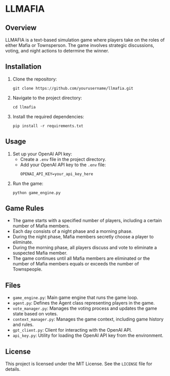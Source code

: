 # LLMAFIA

## Overview
LLMAFIA is a text-based simulation game where players take on the roles of either Mafia or Townsperson. The game involves strategic discussions, voting, and night actions to determine the winner.

## Installation
1. Clone the repository:
   ```
   git clone https://github.com/yourusername/llmafia.git
   ```
2. Navigate to the project directory:
   ```
   cd llmafia
   ```
3. Install the required dependencies:
   ```
   pip install -r requirements.txt
   ```

## Usage
1. Set up your OpenAI API key:
   - Create a `.env` file in the project directory.
   - Add your OpenAI API key to the `.env` file:
     ```
     OPENAI_API_KEY=your_api_key_here
     ```
2. Run the game:
   ```
   python game_engine.py
   ```

## Game Rules
- The game starts with a specified number of players, including a certain number of Mafia members.
- Each day consists of a night phase and a morning phase.
- During the night phase, Mafia members secretly choose a player to eliminate.
- During the morning phase, all players discuss and vote to eliminate a suspected Mafia member.
- The game continues until all Mafia members are eliminated or the number of Mafia members equals or exceeds the number of Townspeople.

## Files
- `game_engine.py`: Main game engine that runs the game loop.
- `agent.py`: Defines the Agent class representing players in the game.
- `vote_manager.py`: Manages the voting process and updates the game state based on votes.
- `context_manager.py`: Manages the game context, including game history and rules.
- `gpt_client.py`: Client for interacting with the OpenAI API.
- `api_key.py`: Utility for loading the OpenAI API key from the environment.

## License
This project is licensed under the MIT License. See the `LICENSE` file for details.

